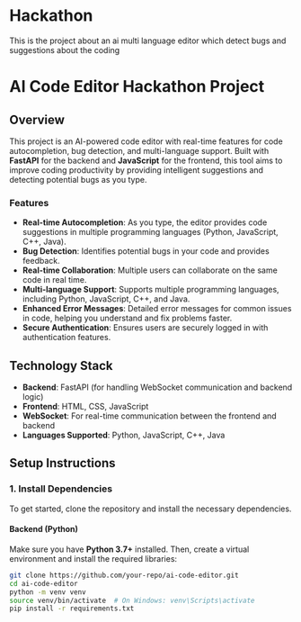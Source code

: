 # Hackathon
This is the project about an ai multi language editor which detect bugs and suggestions about the coding
# AI Code Editor Hackathon Project

## Overview
This project is an AI-powered code editor with real-time features for code autocompletion, bug detection, and multi-language support. Built with **FastAPI** for the backend and **JavaScript** for the frontend, this tool aims to improve coding productivity by providing intelligent suggestions and detecting potential bugs as you type.

### Features
- **Real-time Autocompletion**: As you type, the editor provides code suggestions in multiple programming languages (Python, JavaScript, C++, Java).
- **Bug Detection**: Identifies potential bugs in your code and provides feedback.
- **Real-time Collaboration**: Multiple users can collaborate on the same code in real time.
- **Multi-language Support**: Supports multiple programming languages, including Python, JavaScript, C++, and Java.
- **Enhanced Error Messages**: Detailed error messages for common issues in code, helping you understand and fix problems faster.
- **Secure Authentication**: Ensures users are securely logged in with authentication features.
  
## Technology Stack
- **Backend**: FastAPI (for handling WebSocket communication and backend logic)
- **Frontend**: HTML, CSS, JavaScript
- **WebSocket**: For real-time communication between the frontend and backend
- **Languages Supported**: Python, JavaScript, C++, Java

## Setup Instructions

### 1. Install Dependencies
To get started, clone the repository and install the necessary dependencies.

#### Backend (Python)
Make sure you have **Python 3.7+** installed. Then, create a virtual environment and install the required libraries:

```bash
git clone https://github.com/your-repo/ai-code-editor.git
cd ai-code-editor
python -m venv venv
source venv/bin/activate  # On Windows: venv\Scripts\activate
pip install -r requirements.txt
